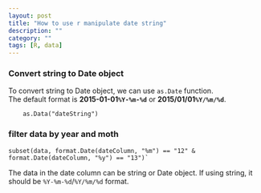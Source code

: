 ```yaml
---
layout: post
title: "How to use r manipulate date string"
description: ""
category: ""
tags: [R, data]
---
```


### Convert string to Date object
To convert string to Date object, we can use `as.Date` function.<br>
The default format is **2015-01-01`%Y-%m-%d`** or **2015/01/01`%Y/%m/%d`**.

```
    as.Data("dateString")
```

### filter data by year and moth 
```
subset(data, format.Date(dateColumn, "%m") == "12" & format.Date(dateColumn, "%y") == "13")`
```
The data in the date column can be string or Date object. If using string, it should be `%Y-%m-%d`/`%Y/%m/%d` format.
